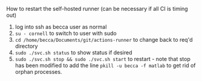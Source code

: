 How to restart the self-hosted runner (can be necessary if all CI is timing out)

1. log into ssh as becca user as normal
2. `su - cornell` to switch to user with sudo
3. `cd /home/becca/Documents/git/actions-runner` to change back to req'd directory
4. `sudo ./svc.sh status` to show status if desired
5. `sudo ./svc.sh stop && sudo ./svc.sh start` to restart - note that stop has been modified to add the line `pkill -u becca -f matlab` to get rid of orphan processes.
